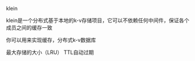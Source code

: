 klein

klein是一个分布式基于本地的k-v存储项目，它可以不依赖任何中间件，保证各个成员之间的缓存一致

你可以用来实现缓存，分布式k-v数据库


最大存储的大小（LRU）
TTL自动过期